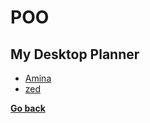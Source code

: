 # POO
## My Desktop Planner
- [Amina](./MydesktopPlanner22-23/Amina/README.md)
- [zed](./MydesktopPlanner22-23/zed/README.md)

**[Go back](../2CP.md)**